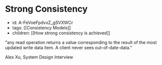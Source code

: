 # Strong Consistency
* id: A-FeVoeFpdvxZ_gSVXWCr
* tags: [[Consistency Models]]
* children: [[How strong consistency is achieved]]

"any read operation returns a value corresponding to the result of the most updated write data item. A client never sees out-of-date-data."

Alex Xu, System Design Interview